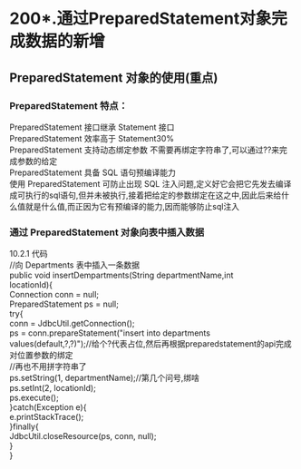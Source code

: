 # 200*.通过PreparedStatement对象完成数据的新增

<a name="ZnbfO"></a>
## PreparedStatement 对象的使用(重点)
<a name="jOiGa"></a>
### PreparedStatement 特点：
PreparedStatement 接口继承 Statement 接口<br />PreparedStatement 效率高于 Statement30%<br />PreparedStatement 支持动态绑定参数 不需要再绑定字符串了,可以通过??来完成参数的给定<br />PreparedStatement 具备 SQL 语句预编译能力<br />使用 PreparedStatement 可防止出现 SQL 注入问题,定义好它会把它先发去编译成可执行的sql语句,但并未被执行,接着把给定的参数绑定在这之中,因此后来给什么值就是什么值,而正因为它有预编译的能力,因而能够防止sql注入
<a name="KaFtc"></a>
### 通过 PreparedStatement 对象向表中插入数据
10.2.1 代码<br />//向 Departments 表中插入一条数据<br />public void insertDempartments(String departmentName,int<br />locationId){<br />Connection conn = null;<br />PreparedStatement ps = null;<br />try{<br />conn = JdbcUtil.getConnection();<br />ps = conn.prepareStatement("insert into departments<br />values(default,?,?)");//给个?代表占位,然后再根据preparedstatement的api完成对位置参数的绑定<br />//再也不用拼字符串了<br />ps.setString(1, departmentName);//第几个问号,绑啥<br />ps.setInt(2, locationId);<br />ps.execute();<br />}catch(Exception e){<br />e.printStackTrace();<br />}finally{<br />JdbcUtil.closeResource(ps, conn, null);<br />}<br />}

